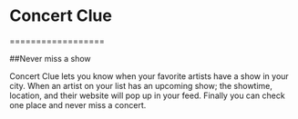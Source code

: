 # Concert Clue
==================

##Never miss a show


Concert Clue lets you know when your favorite artists have a show in your city. When an artist on your list has an upcoming show; the showtime, location, and their website will pop up in your feed.  Finally you can check one place and never miss a concert.
